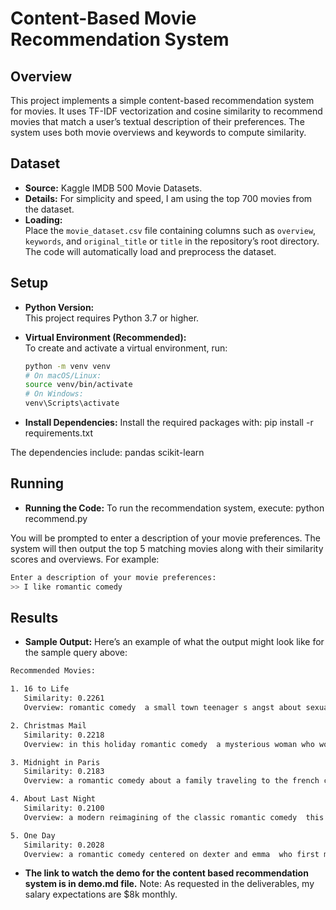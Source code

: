 # Content-Based Movie Recommendation System

## Overview
This project implements a simple content-based recommendation system for movies. It uses TF-IDF vectorization and cosine similarity to recommend movies that match a user’s textual description of their preferences. The system uses both movie overviews and keywords to compute similarity.

## Dataset
- **Source:** Kaggle IMDB 500 Movie Datasets.
- **Details:** For simplicity and speed, I am using the top 700 movies from the dataset.
- **Loading:**  
  Place the `movie_dataset.csv` file containing columns such as `overview`, `keywords`, and `original_title` or `title` in the repository’s root directory. The code will automatically load and preprocess the dataset.

## Setup
- **Python Version:**  
  This project requires Python 3.7 or higher.
  
- **Virtual Environment (Recommended):**  
  To create and activate a virtual environment, run:
  ```bash
  python -m venv venv
  # On macOS/Linux:
  source venv/bin/activate
  # On Windows:
  venv\Scripts\activate

- **Install Dependencies:**
Install the required packages with:
pip install -r requirements.txt

The dependencies include:
pandas
scikit-learn

## Running
- **Running the Code:**
To run the recommendation system, execute:
python recommend.py

You will be prompted to enter a description of your movie preferences. The system will then output the top 5 matching movies along with their similarity scores and overviews.
For example:
```bash
Enter a description of your movie preferences:
>> I like romantic comedy
```

## Results
- **Sample Output:**
Here’s an example of what the output might look like for the sample query above:
```bash
Recommended Movies:

1. 16 to Life
   Similarity: 0.2261
   Overview: romantic comedy  a small town teenager s angst about sexual inexperience drives a comic quest for love and understanding on a birthday to end all birthdays

2. Christmas Mail
   Similarity: 0.2218
   Overview: in this holiday romantic comedy  a mysterious woman who works at the post office answering santa s mail captures the heart of a disillusioned postal carrier

3. Midnight in Paris
   Similarity: 0.2183
   Overview: a romantic comedy about a family traveling to the french capital for business  the party includes a young engaged couple forced to confront the illusion that a life different from their own is better

4. About Last Night
   Similarity: 0.2100
   Overview: a modern reimagining of the classic romantic comedy  this contemporary version closely follows new love for two couples as they journey from the bar to the bedroom and are eventually put to the test in the real world

5. One Day
   Similarity: 0.2028
   Overview: a romantic comedy centered on dexter and emma  who first meet during their graduation in 1988 and proceed to keep in touch regularly  the film follows what they do on july 15 annually  usually doing something together

```
- **The link to watch the demo for the content based recommendation system is in demo.md file.**
Note: As requested in the deliverables, my salary expectations are $8k monthly.
